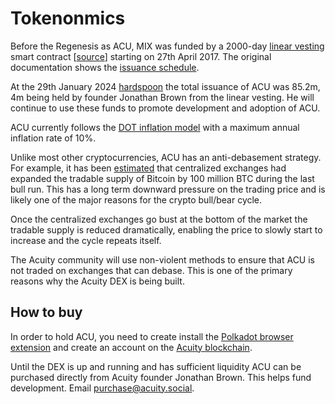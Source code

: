 # Tokenonmics

Before the Regenesis as ACU, MIX was funded by a 2000-day [linear vesting](https://www.coingecko.com/learn/crypto-vesting-schedules) smart contract [[source](https://github.com/acuity-social/acuity-revenue/blob/c8f1e996ceaa9ae879de610510f6d44a253d373b/link_revenue.sol)] starting on 27th April 2017. The original documentation shows the [issuance schedule](https://docs.mix-blockchain.org/en/latest/issuance.html).

At the 29th January 2024 [hardspoon](https://wiki.polkadot.network/docs/glossary#hard-spoon) the total issuance of ACU was 85.2m, 4m being held by founder Jonathan Brown from the linear vesting. He will continue to use these funds to promote development and adoption of ACU.

ACU currently follows the [DOT inflation model](https://wiki.polkadot.network/docs/learn-inflation) with a maximum annual inflation rate of 10%.

Unlike most other cryptocurrencies, ACU has an anti-debasement strategy. For example, it has been [estimated](https://twitter.com/DominikWeil/status/1590549264337633282) that centralized exchanges had expanded the tradable supply of Bitcoin by 100 million BTC during the last bull run. This has a long term downward pressure on the trading price and is likely one of the major reasons for the crypto bull/bear cycle.

Once the centralized exchanges go bust at the bottom of the market the tradable supply is reduced dramatically, enabling the price to slowly start to increase and the cycle repeats itself.

The Acuity community will use non-violent methods to ensure that ACU is not traded on exchanges that can debase. This is one of the primary reasons why the Acuity DEX is being built.

## How to buy

In order to hold ACU, you need to create install the [Polkadot browser extension](https://polkadot.js.org/extension/) and create an account on the [Acuity blockchain](https://chains.acuity.social/).

Until the DEX is up and running and has sufficient liquidity ACU can be purchased directly from Acuity founder Jonathan Brown. This helps fund development. Email [purchase@acuity.social](mailto:purchase@acuity.social).
